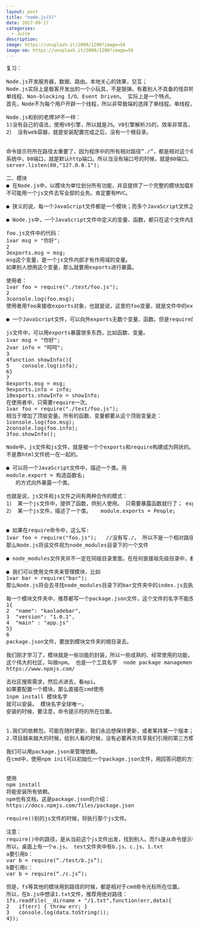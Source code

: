 ```yaml
---
layout: post
title: "node.js(5)"
date: 2017-09-17
categories:
  - Juice
description: 
image: https://unsplash.it/2000/1200?image=56
image-sm: https://unsplash.it/2000/1200?image=56
---
```



<pre>
复习：

Node.js开发服务器，数据、路由。本地关心的效果，交互；
Node.js实际上是极客开发出的一个小玩具，不是银弹。有着别人不具备的怪异特点：
单线程、Non-blocking I/O、Event Driven。 实际上是一个特点。
首先，Node不为每个用户开辟一个线程，所以非常极端的选择了单线程。单线程，要照顾所有的用户，那么就必须有非阻塞I/O，否则一个人的I/O就把别人、自己都阻塞了。一旦有非阻塞I/O，一个人如果I/O去了，就会放弃CPU的使用权，换成另一个人使用CPU（或者执行此人后面的语句）。所以CPU的利用率100%。第一个人I/O结束了，就要用事件来通知线程，执行回调函数。此时必须有事件环，就有一个排队调度机制。Node中有超过半数的C++代码，在搭建事件环。

Node.js和别的老牌3P不一样： 
1)没有自己的语法，使用V8引擎，所以就是JS。V8引擎解析JS的，效率非常高，并且V8中很多东西都是异步的。Node就是将V8中的一些功能自己没有重写（别人做了，自己就站在巨人肩膀上），移植到了服务器上。  
2） 没有web容器，就是安装配置完成之后，没有一个根目录。  


命令提示符所在路径太重要了，因为程序中的所有相对路径”./”，都是相对这个命令提示符路径的，而不是相对于js文件自己。  
系统中，80端口，就是默认http端口。所以当没有端口号的时候，就是80端口。  
server.listen(80,"127.0.0.1");  

二、模块
● 在Node.js中，以模块为单位划分所有功能，并且提供了一个完整的模块加载机制，这时的我们可以将应用程序划分为各个不同的部分。
不可能用一个js文件去写全部的业务。肯定要有MVC。

● 狭义的说，每一个JavaScript文件都是一个模块；而多个JavaScript文件之间可以相互require，他们共同实现了一个功能，他们整体对外，又称为一个广义上的模块。

● Node.js中，一个JavaScript文件中定义的变量、函数，都只在这个文件内部有效。当需要从此JS文件外部引用这些变量、函数时，必须使用exports对象进行暴露。使用者要用require()命令引用这个JS文件。

foo.js文件中的代码：
1var msg = "你好";
2
3exports.msg = msg;
msg这个变量，是一个js文件内部才有作用域的变量。
如果别人想用这个变量，那么就要用exports进行暴露。

使用者：
1var foo = require("./test/foo.js");
2
3console.log(foo.msg);
使用者用foo来接收exports对象，也就是说，这里的foo变量，就是文件中的exports变量。

● 一个JavaScript文件，可以向外exports无数个变量、函数。但是require的时候，仅仅需要require这个JS文件一次。使用的它的变量、函数的时候，用点语法即可。所以，无形之中，增加了一个顶层命名空间。

js文件中，可以用exports暴露很多东西，比如函数、变量。
1var msg = "你好";
2var info = "呵呵";
3
4function showInfo(){
5    console.log(info);
6}
7
8exports.msg = msg;
9exports.info = info;
10exports.showInfo = showInfo;
在使用者中，只需要require一次。
1var foo = require("./test/foo.js");
相当于增加了顶层变量。所有的函数、变量都要从这个顶层变量走：
1console.log(foo.msg);
2console.log(foo.info);
3foo.showInfo();

Node中，js文件和js文件，就是被一个个exports和require构建成为网状的。
不是靠html文件统一在一起的。

● 可以将一个JavaScript文件中，描述一个类。用
module.export = 构造函数名;
   的方式向外暴露一个类。

也就是说，js文件和js文件之间有两种合作的模式：
1） 某一个js文件中，提供了函数，供别人使用。 只需要暴露函数就行了； exports.msg=msg;
2） 某一个js文件，描述了一个类。   module.exports = People;


● 如果在require命令中，这么写:
1var foo = require("foo.js");   //没有写./， 所以不是一个相对路径。是一个特殊的路径
那么Node.js将该文件视为node_modules目录下的一个文件

● node_modules文件夹并不一定在同级目录里面，在任何直接祖先级目录中，都可以。甚至可以放到NODE_PATH环境变量的文件夹中。这样做的好处稍后你将知道：分享项目的时候，不需要带着modules一起给别人。

● 我们可以使用文件夹来管理模块，比如
1var bar = require("bar"); 
那么Node.js将会去寻找node_modules目录下的bar文件夹中的index.js去执行。

每一个模块文件夹中，推荐都写一个package.json文件，这个文件的名字不能改。node将自动读取里面的配置。有一个main项，就是入口文件：
1{
2  "name": "kaoladebar",
3  "version": "1.0.1",
4  "main" : "app.js"
5}
6
package.json文件，要放到模块文件夹的根目录去。

我们刚才学习了，模块就是一些功能的封装，所以一些成熟的、经常使用的功能，都有人封装成为了模块。并且放到了社区中，供人免费下载。
这个伟大的社区，叫做npm。 也是一个工具名字  node package management
https://www.npmjs.com/

去社区搜索需求，然后点进去，看api。
如果要配置一个模块，那么直接在cmd使用
1npm install 模块名字
就可以安装。 模块名字全球唯一。
安装的时候，要注意，命令提示符的所在位置。


1.我们的依赖包，可能在随时更新，我们永远想保持更新，或者某持某一个版本；
2.项目越来越大的时候，给别人看的时候，没有必要再次共享我们引用的第三方模块。

我们可以用package.json来管理依赖。
在cmd中，使用npm init可以初始化一个package.json文件，用回答问题的方式生成一个新的package.json文件。


使用
npm install
将能安装所有依赖。
npm也有文档，这是package.json的介绍：
https://docs.npmjs.com/files/package.json

require()别的js文件的时候，将执行那个js文件。

注意：
require()中的路径，是从当前这个js文件出发，找到别人。而fs是从命令提示符找到别人。
所以，桌面上有一个a.js， test文件夹中有b.js、c.js、1.txt
a要引用b：
var b = require(“./test/b.js”);
b要引用c：
var b = require(“./c.js”);

但是，fs等其他的模块用到路径的时候，都是相对于cmd命令光标所在位置。
所以，在b.js中想读1.txt文件，推荐用绝对路径：
1fs.readFile(__dirname + "/1.txt",function(err,data){
2	if(err) { throw err; }
3	console.log(data.toString());
4});

</pre>
